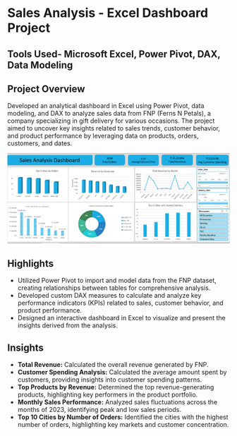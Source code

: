# Sales Analysis - Excel Dashboard Project
## Tools Used- Microsoft Excel, Power Pivot, DAX, Data Modeling

## Project Overview
Developed an analytical dashboard in Excel using Power Pivot, data modeling, and DAX to analyze sales data from FNP (Ferns N Petals), a company specializing in gift delivery for various occasions. The project aimed to uncover key insights related to sales trends, customer behavior, and product performance by leveraging data on products, orders, customers, and dates.

![image_alt](https://github.com/ritwik-1998/Sales-Analysis-Excel-/blob/main/Screenshot%202025-03-18%20165156.png?raw=true)



## Highlights
- Utilized Power Pivot to import and model data from the FNP dataset, creating relationships between tables for comprehensive analysis.
- Developed custom DAX measures to calculate and analyze key performance indicators (KPIs) related to sales, customer behavior, and product performance.
- Designed an interactive dashboard in Excel to visualize and present the insights derived from the analysis.

## Insights
- **Total Revenue:** Calculated the overall revenue generated by FNP.
- **Customer Spending Analysis:** Calculated the average amount spent by customers, providing insights into customer spending patterns.
- **Top Products by Revenue:** Determined the top revenue-generating products, highlighting key performers in the product portfolio.
- **Monthly Sales Performance:** Analyzed sales fluctuations across the months of 2023, identifying peak and low sales periods.
- **Top 10 Cities by Number of Orders:** Identified the cities with the highest number of orders, highlighting key markets and customer concentration.
